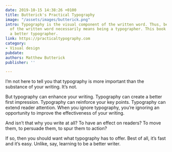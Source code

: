 ```yaml
---
date: 2019-10-15 14:38:26 +0100
title: Butterick's Practical Typography
image: "/assets/images/butterick.png"
intro: Typography is the visual component of the written word. Thus, being a publisher
  of the written word necessarily means being a typographer. This book will make you
  a better typographer.
link: https://practicaltypography.com
category:
- Visual design
pubdate: 
authors: Matthew Butterick
publisher: ''

---
```

I’m not here to tell you that typography is more important than the substance of your writing. It’s not.

But typography can enhance your writing. Typography can create a better first impression. Typography can reinforce your key points. Typography can extend reader attention. When you ignore typography, you’re ignoring an opportunity to improve the effectiveness of your writing.

And isn’t that why you write at all? To have an effect on readers? To move them, to persuade them, to spur them to action?

If so, then you should want what typography has to offer. Best of all, it’s fast and it’s easy. Unlike, say, learning to be a better writer.